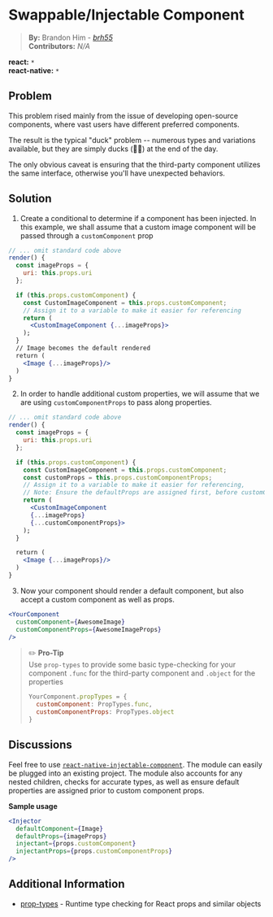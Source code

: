 # Swappable/Injectable Component
> **By:** Brandon Him - *[brh55](https://github.com/brh55)*   
> **Contributors:** *N/A*

**react:** `*` <br>
**react-native:** `*`

## Problem
This problem rised mainly from the issue of developing open-source components, where vast users have different preferred components.

The result is the typical "duck" problem -- numerous types and variations available, but they are simply ducks (🦆🦆) at the end of the day.

The only obvious caveat is ensuring that the third-party component utilizes the same interface, otherwise you'll have unexpected behaviors.

## Solution
1. Create a conditional to determine if a component has been injected. In this example, we shall assume that a custom image component will be passed through a `customComponent` prop
```jsx
// ... omit standard code above
render() {
  const imageProps = {
    uri: this.props.uri
  };

  if (this.props.customComponent) {
    const CustomImageComponent = this.props.customComponent;  
    // Assign it to a variable to make it easier for referencing
    return (
      <CustomImageComponent {...imageProps}>
    );
  }
  // Image becomes the default rendered 
  return (
    <Image {...imageProps}/>
  )
}
```

2. In order to handle additional custom properties, we will assume that we are using `customComponentProps` to pass along properties.

```jsx
// ... omit standard code above
render() {
  const imageProps = {
    uri: this.props.uri
  };

  if (this.props.customComponent) {
    const CustomImageComponent = this.props.customComponent;  
    const customProps = this.props.customComponentProps;
    // Assign it to a variable to make it easier for referencing, 
    // Note: Ensure the defaultProps are assigned first, before customComponentProps
    return (
      <CustomImageComponent
      {...imageProps}
      {...customComponentProps}>
    );
  }

  return (
    <Image {...imageProps}/>
  )
}
```

3. Now your component should render a default component, but also accept a custom component as well as props.

```jsx
<YourComponent
  customComponent={AwesomeImage}
  customComponentProps={AwesomeImageProps}
/>
```

> ✏️ **Pro-Tip**    
> Use `prop-types` to provide some basic type-checking for your component
> `.func` for the third-party component and `.object` for the properties
>
> ```jsx
> YourComponent.propTypes = {
> 	customComponent: PropTypes.func,
>   customComponentProps: PropTypes.object
> }
> ```

## Discussions

Feel free to use [`react-native-injectable-component`](https://github.com/brh55/react-native-injectable-component). The module can easily be plugged into an existing project. The module also accounts for any nested children, checks for accurate types, as well as ensure default properties are assigned prior to custom component props.

**Sample usage**
```jsx
<Injector
  defaultComponent={Image}
  defaultProps={imageProps}
  injectant={props.customComponent}
  injectantProps={props.customComponentProps}
/>
```

## Additional Information
- [prop-types](https://github.com/facebook/prop-types) - Runtime type checking for React props and similar objects
